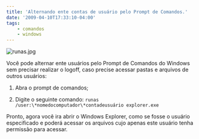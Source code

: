 ```yaml
---
title: 'Alternando ente contas de usuário pelo Prompt de Comandos.'
date: '2009-04-10T17:33:10-04:00'
tags:
    - comandos
    - windows
---
```


![runas.jpg](http://adminonline.files.wordpress.com/2007/08/runas.jpg)

Você pode alternar ente usuários pelo Prompt de Comandos do Windows sem precisar realizar o logoff, caso precise acessar pastas e arquivos de outros usuários:

1. Abra o prompt de comandos;

2. Digite o seguinte comando: `runas /user:\*nomedocomputador\*contadeusuário explorer.exe`

Pronto, agora você ira abrir o Windows Explorer, como se fosse o usuário especificado e poderá acessar os arquivos cujo apenas este usuário tenha permissão para acessar.
